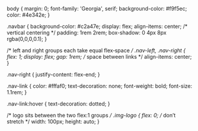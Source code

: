 body {
  margin: 0;
  font-family: 'Georgia', serif;
  background-color: #f9f5ec;
  color: #4e342e;
}

.navbar {
  background-color: #c2a47e;
  display: flex;
  align-items: center;     /* vertical centering */
  padding: 1rem 2rem;
  box-shadow: 0 4px 8px rgba(0,0,0,0.1);
}

/* left and right groups each take equal flex‑space */
.nav-left,
.nav-right {
  flex: 1;
  display: flex;
  gap: 1rem;               /* space between links */
  align-items: center;
}

.nav-right {
  justify-content: flex-end;
}

.nav-link {
  color: #fffaf0;
  text-decoration: none;
  font-weight: bold;
  font-size: 1.1rem;
}

.nav-link:hover {
  text-decoration: dotted;
}

/* logo sits between the two flex:1 groups */
.img-logo {
  flex: 0;                 /* don’t stretch */
  width: 100px;
  height: auto;
}
